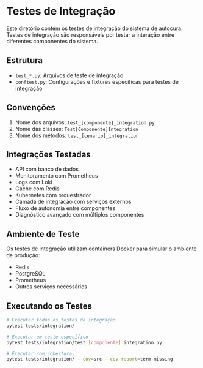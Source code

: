 # Testes de Integração

Este diretório contém os testes de integração do sistema de autocura. Testes de integração são responsáveis por testar a interação entre diferentes componentes do sistema.

## Estrutura

- `test_*.py`: Arquivos de teste de integração
- `conftest.py`: Configurações e fixtures específicas para testes de integração

## Convenções

1. Nome dos arquivos: `test_[componente]_integration.py`
2. Nome das classes: `Test[Componente]Integration`
3. Nome dos métodos: `test_[cenario]_integration`

## Integrações Testadas

- API com banco de dados
- Monitoramento com Prometheus
- Logs com Loki
- Cache com Redis
- Kubernetes com orquestrador
- Camada de integração com serviços externos
- Fluxo de autonomia entre componentes
- Diagnóstico avançado com múltiplos componentes

## Ambiente de Teste

Os testes de integração utilizam containers Docker para simular o ambiente de produção:

- Redis
- PostgreSQL
- Prometheus
- Outros serviços necessários

## Executando os Testes

```bash
# Executar todos os testes de integração
pytest tests/integration/

# Executar um teste específico
pytest tests/integration/test_[componente]_integration.py

# Executar com cobertura
pytest tests/integration/ --cov=src --cov-report=term-missing
``` 